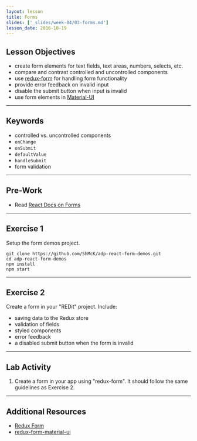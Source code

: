 ```yaml
---
layout: lesson
title: Forms
slides: ['_slides/week-04/03-forms.md']
lesson_date: 2016-10-19
---
```


## Lesson Objectives

- create form elements for text fields, text areas, numbers, selects, etc.
- compare and contrast controlled and uncontrolled components
- use [redux-form](http://redux-form.com/) for handling form functionality
- provide error feedback on invalid input
- disable the submit button when input is invalid
- use form elements in [Material-UI](http://material-ui.com)

---

## Keywords

- controlled vs. uncontrolled components
- `onChange`
- `onSubmit`
- `defaultValue`
- `handleSubmit`
- form validation

---

## Pre-Work

- Read [React Docs on Forms](https://facebook.github.io/react/docs/forms.html)

---

## Exercise 1

Setup the form demos project.

    git clone https://github.com/ShMcK/adp-react-form-demos.git
    cd adp-react-form-demos
    npm install
    npm start

---

## Exercise 2

Create a form in your "REDit" project. Include:
  - saving data to the Redux store
  - validation of fields
  - styled components
  - error feedback
  - a disabled submit button when the form is invalid

---

## Lab Activity

1. Create a form in your app using "redux-form". It should follow the same guidelines as Exercise 2.

---

## Additional Resources

- [Redux Form](http://redux-form.com/)
- [redux-form-material-ui](http://erikras.github.io/redux-form-material-ui/)
